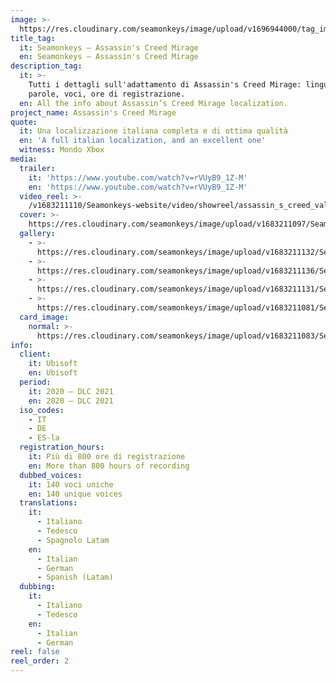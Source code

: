 ```yaml
---
image: >-
  https://res.cloudinary.com/seamonkeys/image/upload/v1696944000/tag_image_1_pbbnjv.jpg
title_tag:
  it: Seamonkeys – Assassin's Creed Mirage
  en: Seamonkeys – Assassin's Creed Mirage
description_tag:
  it: >-
    Tutti i dettagli sull'adattamento di Assassin's Creed Mirage: lingue,
    parole, voci, ore di registrazione.
  en: All the info about Assassin’s Creed Mirage localization.
project_name: Assassin's Creed Mirage
quote:
  it: Una localizzazione italiana completa e di ottima qualità
  en: 'A full italian localization, and an excellent one'
  witness: Mondo Xbox
media:
  trailer:
    it: 'https://www.youtube.com/watch?v=rVUyB9_1Z-M'
    en: 'https://www.youtube.com/watch?v=rVUyB9_1Z-M'
  video_reel: >-
    /v1683211110/Seamonkeys-website/video/showreel/assassin_s_creed_valhalla_reel_sebd2x_ddqmky.mp4
  cover: >-
    https://res.cloudinary.com/seamonkeys/image/upload/v1683211097/Seamonkeys-website/cover/assassins-creed-valhalla_cover_qsnpor_trnl2l.jpg
  gallery:
    - >-
      https://res.cloudinary.com/seamonkeys/image/upload/v1683211132/Seamonkeys-website/gallery/assassins_creed_valhalla_5_ugtakj_ufdprd.jpg
    - >-
      https://res.cloudinary.com/seamonkeys/image/upload/v1683211136/Seamonkeys-website/gallery/assassins_creed_valhalla_6_wcy1br_mr0gjs.jpg
    - >-
      https://res.cloudinary.com/seamonkeys/image/upload/v1683211131/Seamonkeys-website/gallery/assassins_creed_valhalla_7_hyg4wq_pmavku.jpg
    - >-
      https://res.cloudinary.com/seamonkeys/image/upload/v1683211081/Seamonkeys-website/gallery/assassins_creed_valhalla_1_dlxtre_jdx0tm.jpg
  card_image:
    normal: >-
      https://res.cloudinary.com/seamonkeys/image/upload/v1683211083/Seamonkeys-website/cards/Assassins_creed_valhalla_t7ibrp_pnpner.jpg
info:
  client:
    it: Ubisoft
    en: Ubisoft
  period:
    it: 2020 – DLC 2021
    en: 2020 – DLC 2021
  iso_codes:
    - IT
    - DE
    - ES-la
  registration_hours:
    it: Più di 800 ore di registrazione
    en: More than 800 hours of recording
  dubbed_voices:
    it: 140 voci uniche
    en: 140 unique voices
  translations:
    it:
      - Italiano
      - Tedesco
      - Spagnolo Latam
    en:
      - Italian
      - German
      - Spanish (Latam)
  dubbing:
    it:
      - Italiano
      - Tedesco
    en:
      - Italian
      - German
reel: false
reel_order: 2
---
```


